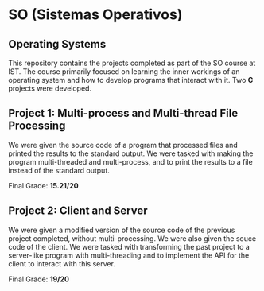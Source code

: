 # SO (Sistemas Operativos)
## Operating Systems

This repository contains the projects completed as part of the SO course at IST. The course primarily focused on learning the inner workings of an operating system and how to develop programs that interact with it. Two **C** projects were developed.

## Project 1: Multi-process and Multi-thread File Processing

We were given the source code of a program that processed files and printed the results to the standard output. We were tasked with making the program multi-threaded and multi-process, and to print the results to a file instead of the standard output.

Final Grade: **15.21/20**

## Project 2: Client and Server

We were given a modified version of the source code of the previous project completed, without multi-processing. We were also given the souce code of the client. We were tasked with transforming the past project to a server-like program with multi-threading and to implement the API for the client to interact with this server.

Final Grade: **19/20**